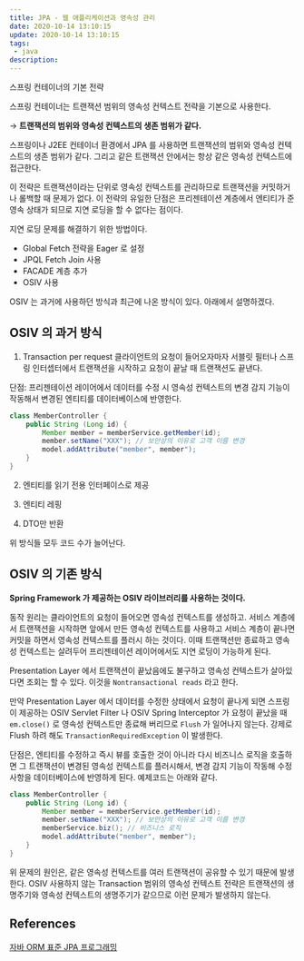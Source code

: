 ```yaml
---
title: JPA - 웹 애플리케이션과 영속성 관리
date: 2020-10-14 13:10:15
update: 2020-10-14 13:10:15
tags:
 - java
description:
---
```


스프링 컨테이너의 기본 전략

스프링 컨테이너는 트랜잭션 범위의 영속성 컨텍스트 전략을 기본으로 사용한다.

→ **트랜잭션의 범위와 영속성 컨텍스트의 생존 범위가 같다.**

스프링이나 J2EE 컨테이너 환경에서 JPA 를 사용하면 트랜잭션의 범위와 영속성 컨텍스트의 생존 범위가 같다. 그리고 같은 트랜잭션 안에서는 항상 같은 영속성 컨텍스트에 접근한다.

이 전략은 트랜잭션이라는 단위로 영속성 컨텍스트를 관리하므로 트랜잭션을 커밋하거나 롤백할 때 문제가 없다. 이 전략의 유일한 단점은 프리젠테이션 계층에서 엔티티가 준영속 상태가 되므로 지연 로딩을 할 수 없다는 점이다.

지연 로딩 문제를 해결하기 위한 방법이다.

- Global Fetch 전략을 Eager 로 설정
- JPQL Fetch Join 사용
- FACADE 계층 추가
- OSIV 사용

OSIV 는 과거에 사용하던 방식과 최근에 나온 방식이 있다. 아래에서 설명하겠다.

## OSIV 의 과거 방식

1. Transaction per request
   클라이언트의 요청이 들어오자마자 서블릿 필터나 스프링 인터셉터에서 트랜잭션을 시작하고 요청이 끝날 때 트랜잭션도 끝낸다.

단점: 프리젠테이션 레이어에서 데이터를 수정 시 영속성 컨텍스트의 변경 감지 기능이 작동해서 변경된 엔티티를 데이터베이스에 반영한다.

```java
class MemberController {
	public String (Long id) {
		Member member = memberService.getMember(id);
		member.setName("XXX"); // 보안상의 이유로 고객 이름 변경
		model.addAttribute("member", member");
	}
}
```

2. 엔티티를 읽기 전용 인터페이스로 제공

3. 엔티티 레핑

4. DTO만 반환

위 방식들 모두 코드 수가 늘어난다.

## OSIV 의 기존 방식

**Spring Framework 가 제공하는 OSIV 라이브러리를 사용하는 것이다.**

동작 원리는 클라이언트의 요청이 들어오면 영속성 컨텍스트를 생성하고. 서비스 계층에서 트랜잭션을 시작하면 앞에서 만든 영속성 컨텍스트를 사용하고 서비스 계층이 끝나면 커밋을 하면서 영속성 컨텍스트를 플러시 하는 것이다. 이때 트랜잭션만 종료하고 영속성 컨텍스트는 살려두어 프리젠테이션 레이어에서도 지연 로딩이 가능하게 된다.

Presentation Layer 에서 트랜잭션이 끝났음에도 불구하고 영속성 컨텍스트가 살아있다면 조회는 할 수 있다. 이것을 `Nontransactional reads` 라고 한다.

만약 Presentation Layer 에서 데이터를 수정한 상태에서 요청이 끝나게 되면 스프링이 제공하는 OSIV Servlet Filter 나 OSIV Spring Interceptor 가 요청이 끝났을 때 `em.close()` 로 영속성 컨텍스트만 종료해 버리므로 `Flush` 가 일어나지 않는다. 강제로 Flush 하려 해도 `TransactionRequiredException` 이 발생한다.

단점은, 엔티티를 수정하고 즉시 뷰를 호출한 것이 아니라 다시 비즈니스 로직을 호출하면 그 트랜잭션이 변경된 영속성 컨텍스트를 플러시해서, 변경 감지 기능이 작동해 수정사항을 데이터베이스에 반영하게 된다. 예제코드는 아래와 같다.

```java
class MemberController {
	public String (Long id) {
		Member member = memberService.getMember(id);
		member.setName("XXX"); // 보안상의 이유로 고객 이름 변경
		memberService.biz(); // 비즈니스 로직
		model.addAttribute("member", member");
	}
}
```

위 문제의 원인은, 같은 영속성 컨텍스트를 여러 트랜잭션이 공유할 수 있기 때문에 발생한다. OSIV 사용하지 않는 Transaction 범위의 영속성 컨텍스트 전략은 트랜잭션의 생명주기와 영속성 컨텍스트의 생명주기가 같으므로 이런 문제가 발생하지 않는다.

## References

[자바 ORM 표준 JPA 프로그래밍](https://www.aladin.co.kr/shop/wproduct.aspx?itemid=62681446)
